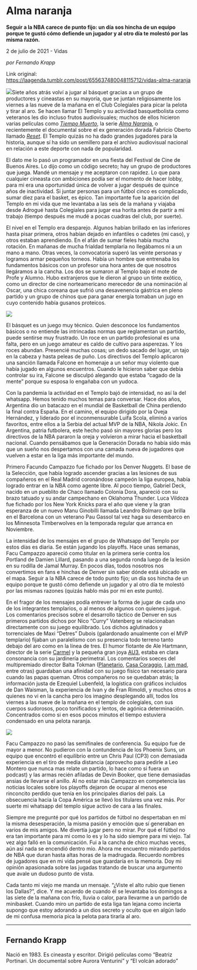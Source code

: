 # Alma naranja

**Seguir a la NBA carece de punto fijo: un día sos hincha de un equipo porque te gustó cómo defiende un jugador y al otro día te molestó por las misma razón.**

2 de julio de 2021 - Vidas

_por Fernando Krapp_

Link original: https://laagenda.tumblr.com/post/655637480048115712/vidas-alma-naranja

![](https://64.media.tumblr.com/8c7dfa2e0ae4cf35b0d3b4eee84f3a53/d2422541b6c78a5f-43/s500x750/d64118ce432359d3bf15a2db98f7e48d321a0cd8.jpg)Siete años atrás volví a jugar al
básquet gracias a un grupo de productores y cineastas en su mayoría, que se
juntan religiosamente los viernes a las nueve de la mañana en el Club
Colegiales para picar la pelota y tirar al aro. Se hacen llamar El Templo y su
actividad basquetbolista como veteranos les dio incluso frutos audiovisuales;
muchos de ellos hicieron varias películas como [*Tiempo Muerto*](https://www.youtube.com/watch?v=ebzAxTdryJY), la serie [*Alma Naranj*a](https://www.youtube.com/watch?v=2xvWUzvqSMY&list=PLubqOmThbzrark7Hp9itxsPx2Bf4GhDic), o recientemente
el documental sobre el ex generación dorada Fabricio Oberto llamado [*Reset*](https://www.youtube.com/watch?v=xYQNhVCyV1w). El Templo quizás no ha dado grandes
jugadores para la historia, aunque sí ha sido un semillero para el archivo
audiovisual nacional en relación a este deporte con nada de popularidad. 

El dato me lo pasó un programador en
una fiesta del Festival de Cine de Buenos Aires. Lo dijo como un código
secreto; hay un grupo de productores que juega. Mandé un mensaje y me aceptaron
con rapidez. Lo que para cualquier cineasta con ambiciones podía ser el momento
de hacer lobby, para mi era una oportunidad única de volver a jugar después de
quince años de inactividad. Si juntar personas para un fútbol cinco es
complicado, sumar diez para el basket, es épico. Tan importante fue la
aparición del Templo en mi vida que me levantaba a las seis de la mañana y
viajaba desde Adrogué hasta Colegiales para jugar esa horita antes de partir a
mi trabajo (tiempo después me mudé a pocas cuadras del club, por suerte).

El nivel en el Templo era desparejo.
Algunos habían brillado en las inferiores hasta pisar primera, otros habían
dejado en infantiles o cadetes (mi caso), y otros estaban aprendiendo. En el
afán de sumar fieles había mucha rotación. En mañanas de mucha frialdad
templaria no llegábamos ni a un mano a mano. Otras veces, la convocatoria
superó las veinte personas y logramos armar pequeños torneos. Había un hombre
que entrenaba los fundamentos básicos con un profesor una hora antes de que
nosotros llegáramos a la cancha. Los dos se sumaron al Templo bajo el mote de
Profe y Alumno. Hubo extranjeros que le dieron al grupo un tinte exótico, como
un director de cine norteamericano merecedor de una nominación al Oscar, una
chica coreana que sufrió una desavenencia gástrica en pleno partido y un grupo
de chinos que para ganar energía tomaban un jugo en cuyo contenido había
gusanos proteicos.

![](https://64.media.tumblr.com/5601c2481f9406854fe1dc1a8693e5fa/d2422541b6c78a5f-32/s500x750/804d6f301183131066c654b782b12ed7dd784dc0.jpg)

El básquet es un juego muy técnico.
Quien desconoce los fundamentos básicos o no entiende las intrincadas normas
que reglamentan un partido, puede sentirse muy frustrado. Un roce en un partido
profesional es una falta, pero en un juego amateur es caldo de cultivo para
asperezas. Y los roces abundan. Presencié muchas cosas; un dedo sacado del
lugar, un tajo en la cabeza y hasta peleas de puño. Los directivos del Templo
aplicaron una sanción llamada Falcone en homenaje a un señor muy violento que
había jugado en algunos encuentros. Cuando le hicieron saber que debía
controlar su ira, Falcone se disculpó alegando que estaba “cagado de la mente”
porque su esposa lo engañaba con un yudoca.

Con la pandemia la actividad en el
Templo bajó de intensidad, no así la del whatsapp. Hemos tenido muchos temas
para conversar. Hace dos años, Argentina dio un batacazo en el mundial de
Basketball de China perdiendo la final contra España. En el camino, el equipo
dirigido por la Oveja Hernández, y liderado por el inconmensurable Luifa Scola,
eliminó a varios favoritos, entre ellos a la Serbia del actual MVP de la NBA,
Nikola Jokic. En Argentina, patria futbolera, este hecho pasó sin mayores
glorias pero los directivos de la NBA pararon la oreja y volvieron a mirar
hacia el basketball nacional. Cuando pensábamos que la Generación Dorada no
había sido más que un sueño nos despertamos con una camada nueva de jugadores
que vuelven a estar en la liga más importante del mundo.

Primero Facundo Campazzo fue fichado
por los Denver Nuggets. El base de la Selección, que había logrado ascender
gracias a las lesiones de sus compañeros en el Real Madrid coronándose campeón
la liga europea, había logrado entrar en la NBA como agente libre. Al poco
tiempo, Gabriel Deck, nacido en un pueblito de Chaco llamado Colonia Dora,
apareció con su brazo tatuado y su andar campechano en Oklahoma Thunder. Luca
Vildoza fue fichado por los New York Knicks para el año que viene y la gran
esperanza de un nuevo Manu Ginobilli llamada Leandro Bolmaro que brilla en el
Barcelona con un veterano Pau Gassol tal vez haga su desembarco en los
Minnesota Timberwolves en la temporada regular que arranca en Noviembre. 

La intensidad de los mensajes en el
grupo de Whatsapp del Templo por estos días es diaria. Se están jugando los
playoffs. Hace unas semanas, Facu Campazzo apareció como titular en la primera
serie contra los Portland de Damien Lillard, pasando a una segunda ronda luego
de la lesión en su rodilla de Jamal Murray. En pocos días, todos nosotros nos
convertimos en fans e hinchas de Denver sin saber dónde está ubicado en el
mapa. Seguir a la NBA carece de todo punto fijo; un día sos hincha de un equipo
porque te gustó cómo defiende un jugador y al otro día te molestó por las
mismas razones (quizás hablo más por mi en este punto).

En el fragor de los mensajes podía entrever la
forma de jugar de cada uno de los integrantes templarios, o al menos de algunos
con quienes jugué. Los comentarios precisos sobre el desarrollo táctico de
Denver en sus primeros partidos dichos por Nico “Curry” Vatenberg se
relacionaban directamente con su juego equilibrado. Los dichos aglutinados y
torrenciales de Maxi “Detres” Dubois (galardonado anualmente con el MVP
templario) fijaban un paralelismo con su presencia todo terreno tanto debajo
del aro como en la línea de tres. El humor flotante de Ale Hartmann, director
de la serie [Carmel](https://www.youtube.com/watch?v=k07_DrISizQ) y la pequeña gran joya [AU3](https://www.youtube.com/watch?v=XH4CKOq2X4Q), estaba en clara consonancia con su jardinería perimetral. Los
comentarios soeces del multipremiado director Balta Tokman ([Planetario](https://www.youtube.com/watch?v=BRgQeOPtfmg), [Casa
Coraggio](https://www.youtube.com/watch?v=XqsWvi1xGn4), [I am mad](https://www.youtube.com/watch?v=yclZlK4zznA), entre otras) guardaban una afinidad con su juego físico tan
necesario para cuando las papas queman. Otros compañeros no se quedaban atrás;
la información justa de Ezequiel Lubenfeld, la logística con gráficos incluidos
de Dan Waisman, la experiencia de Ivan y de Fran Rimoldi, y muchos otros a
quienes no vi en la cancha pero los imagino desplegando allí, todos los viernes
a las nueve de la mañana en el templo de colegiales, con sus cuerpos sudorosos,
poco tonificados y lentos, de agónica determinación. Concentrados como si en
esos pocos minutos el tiempo estuviera condensado en una pelota naranja.

![](https://64.media.tumblr.com/55a9af46b48b8441cbbf8c5774f58124/d2422541b6c78a5f-8b/s500x750/5995fcbfe69c9c099e357151c88b24fa9bb913bd.jpg)


Facu Campazzo no pasó las
semifinales de conferencia. Su equipo fue de mayor a menor. No pudieron con la
contundencia de los Phoenix Suns, un equipo que encontró el equilibrio entre un
Chris Paul (CP3) con demasiada experiencia en el tiro de media distancia
(aprovecho para pedirle a Leo Montero que nunca mas relate un partido, lo hace
como si fuera un podcast) y las armas recién afiladas de Devin Booker, que
tiene demasiadas ansias de llevarse el anillo. Al no estar más Campazzo en
competencia las noticias locales sobre los playoffs dejaron de ocupar al menos
ese rinconcito perdido que tenía en los principales diarios del país. La obsecuencia
hacia la Copa América se llevó los titulares una vez más. Por suerte mi
whatsapp del templo sigue activo de cara a las finales. 

Siempre me pregunté por
qué los partidos de fútbol no despertaban en mí la misma desesperación, la
misma pasión y emoción que sí generaban en varios de mis amigos. Me divertía
jugar pero no mirar. Por qué el fútbol no era tan importante para mi como lo es
y lo ha sido siempre para mi viejo. Tal vez algo falló en la comunicación. Fui
a la cancha de chico muchas veces, aún así nada se encendió dentro mío. Ahora
me encuentro mirando partidos de NBA que duran hasta altas horas de la
madrugada. Recuerdo nombres de jugadores que en mi vida pensé que guardaría en
la memoria. Doy mi opinión apasionada sobre las jugadas tratando de buscar una
argumento que avale un dudoso punto de vista. 

Cada tanto mi viejo me
manda un mensaje. “¿Viste el alto rubio que tienen los Dallas?”, dice. Y me
acuerdo de cuando él se levantaba los domingos a las siete de la mañana con
frío, lluvia o calor, para llevarme a un partido de minibasket. Cuando miro un
partido de esta liga tan lejana como incierta supongo que estoy adorando a un
dios secreto y oculto que en algún lado de mi confusa memoria pica la pelota
para tirarla al aro.



---

Fernando Krapp
--------------

 Nació en 1983. Es cineasta y escritor. Dirigió películas como “Beatriz Portinari. Un documental sobre Aurora Venturini” y “El volcán adorado” 

